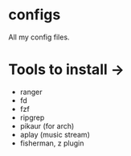 # configs
All my config files.

# Tools to install ->
* ranger 
* fd
* fzf
* ripgrep
* pikaur (for arch)
* aplay (music stream)
* fisherman, z plugin
